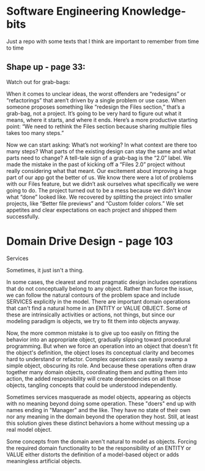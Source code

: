# Software Engineering Knowledge-bits
Just a repo with some texts that I think are important to remember from time to time

## Shape up - page 33:

Watch out for grab-bags:

When it comes to unclear ideas, the worst offenders are “redesigns” or “refactorings” that aren’t driven by a single problem or
use case. When someone proposes something like “redesign the
Files section,” that’s a grab-bag, not a project. It’s going to be very
hard to figure out what it means, where it starts, and where it ends.
Here’s a more productive starting point: “We need to rethink the
Files section because sharing multiple files takes too many steps.” 

Now we can start asking: What’s not working? In what context are
there too many steps? What parts of the existing design can stay the
same and what parts need to change?
A tell-tale sign of a grab-bag is the “2.0” label. We made the mistake
in the past of kicking off a “Files 2.0” project without really considering what that meant. Our excitement about improving a huge part
of our app got the better of us. We know there were a lot of problems with our Files feature, but we didn’t ask ourselves what specifically we were going to do. The project turned out to be a mess
because we didn’t know what “done” looked like. We recovered by
splitting the project into smaller projects, like “Better file previews”
and “Custom folder colors.” We set appetites and clear expectations
on each project and shipped them successfully.

# Domain Drive Design - page 103

Services

Sometimes, it just isn't a thing.

In some cases, the clearest and most pragmatic design includes operations that do not
conceptually belong to any object. Rather than force the issue, we can follow the natural contours
of the problem space and include SERVICES explicitly in the model.
There are important domain operations that can't find a natural home in an ENTITY or VALUE
OBJECT. Some of these are intrinsically activities or actions, not things, but since our modeling
paradigm is objects, we try to fit them into objects anyway.

Now, the more common mistake is to give up too easily on fitting the behavior into an appropriate
object, gradually slipping toward procedural programming. But when we force an operation into an
object that doesn't fit the object's definition, the object loses its conceptual clarity and becomes
hard to understand or refactor. Complex operations can easily swamp a simple object, obscuring
its role. And because these operations often draw together many domain objects, coordinating
them and putting them into action, the added responsibility will create dependencies on all those
objects, tangling concepts that could be understood independently.

Sometimes services masquerade as model objects, appearing as objects with no meaning beyond
doing some operation. These "doers" end up with names ending in "Manager" and the like. They
have no state of their own nor any meaning in the domain beyond the operation they host. Still, at
least this solution gives these distinct behaviors a home without messing up a real model object.

Some concepts from the domain aren't natural to model as objects. Forcing the
required domain functionality to be the responsibility of an ENTITY or VALUE either
distorts the definition of a model-based object or adds meaningless artificial objects.
